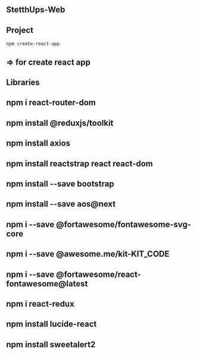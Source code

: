 ## StetthUps-Web

## Project

    npm create-react-app

## => for create react app

## Libraries

## npm i react-router-dom

## npm install @reduxjs/toolkit

## npm install axios

## npm install reactstrap react react-dom

## npm install --save bootstrap

## npm install --save aos@next

## npm i --save @fortawesome/fontawesome-svg-core

## npm i --save @awesome.me/kit-KIT_CODE

## npm i --save @fortawesome/react-fontawesome@latest

## npm i react-redux

## npm install lucide-react

## npm install sweetalert2
